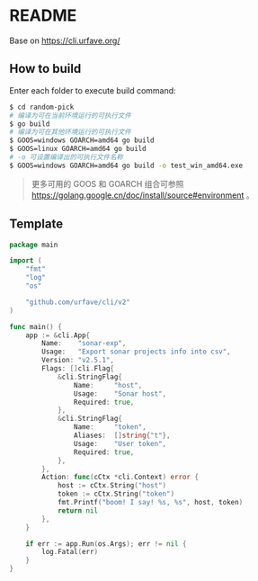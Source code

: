 README
======

Base on https://cli.urfave.org/

How to build
------------

Enter each folder to execute build command:

```bash
$ cd random-pick
# 编译为可在当前环境运行的可执行文件
$ go build
# 编译为可在其他环境运行的可执行文件
$ GOOS=windows GOARCH=amd64 go build
$ GOOS=linux GOARCH=amd64 go build
# -o 可设置编译出的可执行文件名称
$ GOOS=windows GOARCH=amd64 go build -o test_win_amd64.exe
```

> 更多可用的 GOOS 和 GOARCH 组合可参照 https://golang.google.cn/doc/install/source#environment 。

Template
--------

```go
package main

import (
	"fmt"
	"log"
	"os"

	"github.com/urfave/cli/v2"
)

func main() {
	app := &cli.App{
		Name:    "sonar-exp",
		Usage:   "Export sonar projects info into csv",
		Version: "v2.5.1",
		Flags: []cli.Flag{
			&cli.StringFlag{
				Name:     "host",
				Usage:    "Sonar host",
				Required: true,
			},
			&cli.StringFlag{
				Name:     "token",
				Aliases:  []string{"t"},
				Usage:    "User token",
				Required: true,
			},
		},
		Action: func(cCtx *cli.Context) error {
			host := cCtx.String("host")
			token := cCtx.String("token")
			fmt.Printf("boom! I say! %s, %s", host, token)
			return nil
		},
	}

	if err := app.Run(os.Args); err != nil {
		log.Fatal(err)
	}
}
```